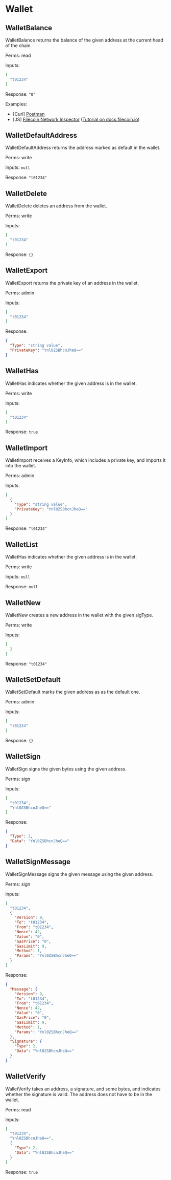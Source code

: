 # Wallet

## WalletBalance
WalletBalance returns the balance of the given address at the current head of the chain.


Perms: read

Inputs:
```json
[
  "t01234"
]
```

Response: `"0"`

Examples:

* [Curl] [Postman](https://documenter.getpostman.com/view/4872192/SWLh5mUd?version=latest#88f146fe-232e-4624-a6e7-97e53776146b)
* [JS] [Filecoin Network Inspector](https://github.com/filecoin-shipyard/filecoin-network-inspector/blob/a94747f4967db2cde8bc563aa96675926d9c3193/src/redux/actions/lotus.js#L48) ([Tutorial on docs.filecoin.io](https://docs.filecoin.io/build/examples/network-inspector/overview/))

## WalletDefaultAddress
WalletDefaultAddress returns the address marked as default in the wallet.


Perms: write

Inputs: `null`

Response: `"t01234"`

## WalletDelete
WalletDelete deletes an address from the wallet.


Perms: write

Inputs:
```json
[
  "t01234"
]
```

Response: `{}`

## WalletExport
WalletExport returns the private key of an address in the wallet.


Perms: admin

Inputs:
```json
[
  "t01234"
]
```

Response:
```json
{
  "Type": "string value",
  "PrivateKey": "Ynl0ZSBhcnJheQ=="
}
```

## WalletHas
WalletHas indicates whether the given address is in the wallet.


Perms: write

Inputs:
```json
[
  "t01234"
]
```

Response: `true`

## WalletImport
WalletImport receives a KeyInfo, which includes a private key, and imports it into the wallet.


Perms: admin

Inputs:
```json
[
  {
    "Type": "string value",
    "PrivateKey": "Ynl0ZSBhcnJheQ=="
  }
]
```

Response: `"t01234"`

## WalletList
WalletHas indicates whether the given address is in the wallet.


Perms: write

Inputs: `null`

Response: `null`

## WalletNew
WalletNew creates a new address in the wallet with the given sigType.


Perms: write

Inputs:
```json
[
  2
]
```

Response: `"t01234"`

## WalletSetDefault
WalletSetDefault marks the given address as as the default one.


Perms: admin

Inputs:
```json
[
  "t01234"
]
```

Response: `{}`

## WalletSign
WalletSign signs the given bytes using the given address.


Perms: sign

Inputs:
```json
[
  "t01234",
  "Ynl0ZSBhcnJheQ=="
]
```

Response:
```json
{
  "Type": 2,
  "Data": "Ynl0ZSBhcnJheQ=="
}
```

## WalletSignMessage
WalletSignMessage signs the given message using the given address.


Perms: sign

Inputs:
```json
[
  "t01234",
  {
    "Version": 9,
    "To": "t01234",
    "From": "t01234",
    "Nonce": 42,
    "Value": "0",
    "GasPrice": "0",
    "GasLimit": 9,
    "Method": 1,
    "Params": "Ynl0ZSBhcnJheQ=="
  }
]
```

Response:
```json
{
  "Message": {
    "Version": 9,
    "To": "t01234",
    "From": "t01234",
    "Nonce": 42,
    "Value": "0",
    "GasPrice": "0",
    "GasLimit": 9,
    "Method": 1,
    "Params": "Ynl0ZSBhcnJheQ=="
  },
  "Signature": {
    "Type": 2,
    "Data": "Ynl0ZSBhcnJheQ=="
  }
}
```

## WalletVerify
WalletVerify takes an address, a signature, and some bytes, and indicates whether the signature is valid.
The address does not have to be in the wallet.


Perms: read

Inputs:
```json
[
  "t01234",
  "Ynl0ZSBhcnJheQ==",
  {
    "Type": 2,
    "Data": "Ynl0ZSBhcnJheQ=="
  }
]
```

Response: `true`
